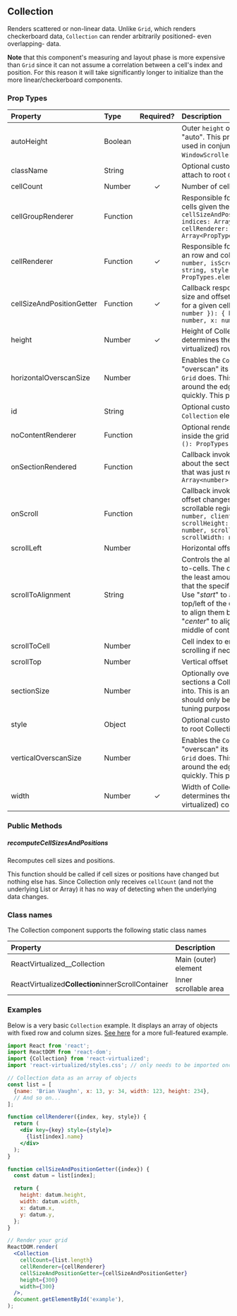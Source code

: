 ## Collection

Renders scattered or non-linear data.
Unlike `Grid`, which renders checkerboard data, `Collection` can render arbitrarily positioned- even overlapping- data.

**Note** that this component's measuring and layout phase is more expensive than `Grid` since it can not assume a correlation between a cell's index and position. For this reason it will take significantly longer to initialize than the more linear/checkerboard components.

### Prop Types

| Property                  | Type     | Required? | Description                                                                                                                                                                                                                                                                                                                                  |
| :------------------------ | :------- | :-------: | :------------------------------------------------------------------------------------------------------------------------------------------------------------------------------------------------------------------------------------------------------------------------------------------------------------------------------------------- |
| autoHeight                | Boolean  |           | Outer `height` of `Collection` is set to "auto". This property should only be used in conjunction with the `WindowScroller` HOC.                                                                                                                                                                                                             |
| className                 | String   |           | Optional custom CSS class name to attach to root `Collection` element.                                                                                                                                                                                                                                                                       |
| cellCount                 | Number   |     ✓     | Number of cells in collection.                                                                                                                                                                                                                                                                                                               |
| cellGroupRenderer         | Function |           | Responsible for rendering a group of cells given their indices.: `({ cellSizeAndPositionGetter:Function, indices: Array<number>, cellRenderer: Function }): Array<PropTypes.node>`                                                                                                                                                           |
| cellRenderer              | Function |     ✓     | Responsible for rendering a cell given an row and column index: `({ index: number, isScrolling: boolean, key: string, style: object }): PropTypes.element`                                                                                                                                                                                   |
| cellSizeAndPositionGetter | Function |     ✓     | Callback responsible for returning size and offset/position information for a given cell (index): `({ index: number }): { height: number, width: number, x: number, y: number }`                                                                                                                                                             |
| height                    | Number   |     ✓     | Height of Collection; this property determines the number of visible (vs virtualized) rows.                                                                                                                                                                                                                                                  |
| horizontalOverscanSize    | Number   |           | Enables the `Collection` to horizontally "overscan" its content similar to how `Grid` does. This can reduce flicker around the edges when a user scrolls quickly. This property defaults to `0`;                                                                                                                                             |
| id                        | String   |           | Optional custom id to attach to root `Collection` element.                                                                                                                                                                                                                                                                                   |
| noContentRenderer         | Function |           | Optional renderer to be rendered inside the grid when `cellCount` is 0: `(): PropTypes.node`                                                                                                                                                                                                                                                 |
| onSectionRendered         | Function |           | Callback invoked with information about the section of the Collection that was just rendered: `({ indices: Array<number> }): void`                                                                                                                                                                                                           |
| onScroll                  | Function |           | Callback invoked whenever the scroll offset changes within the inner scrollable region: `({ clientHeight: number, clientWidth: number, scrollHeight: number, scrollLeft: number, scrollTop: number, scrollWidth: number }): void`                                                                                                            |
| scrollLeft                | Number   |           | Horizontal offset                                                                                                                                                                                                                                                                                                                            |
| scrollToAlignment         | String   |           | Controls the alignment of scrolled-to-cells. The default ("_auto_") scrolls the least amount possible to ensure that the specified cell is fully visible. Use "_start_" to always align cells to the top/left of the `Collection` and "_end_" to align them bottom/right. Use "_center_" to align specified cell in the middle of container. |
| scrollToCell              | Number   |           | Cell index to ensure visible (by scrolling if necessary)                                                                                                                                                                                                                                                                                     |
| scrollTop                 | Number   |           | Vertical offset                                                                                                                                                                                                                                                                                                                              |
| sectionSize               | Number   |           | Optionally override the size of the sections a Collection's cells are split into. This is an advanced option and should only be used for performance tuning purposes.                                                                                                                                                                        |
| style                     | Object   |           | Optional custom inline style to attach to root Collection element.                                                                                                                                                                                                                                                                           |
| verticalOverscanSize      | Number   |           | Enables the `Collection` to vertically "overscan" its content similar to how `Grid` does. This can reduce flicker around the edges when a user scrolls quickly. This property defaults to `0`;                                                                                                                                               |
| width                     | Number   |     ✓     | Width of Collection; this property determines the number of visible (vs virtualized) columns.                                                                                                                                                                                                                                                |

### Public Methods

##### recomputeCellSizesAndPositions

Recomputes cell sizes and positions.

This function should be called if cell sizes or positions have changed but nothing else has.
Since Collection only receives `cellCount` (and not the underlying List or Array) it has no way of detecting when the underlying data changes.

### Class names

The Collection component supports the following static class names

| Property                                           | Description           |
| :------------------------------------------------- | :-------------------- |
| ReactVirtualized\_\_Collection                     | Main (outer) element  |
| ReactVirtualized**Collection**innerScrollContainer | Inner scrollable area |

### Examples

Below is a very basic `Collection` example. It displays an array of objects with fixed row and column sizes.
[See here](../source/Collection/Collection.example.js) for a more full-featured example.

```jsx
import React from 'react';
import ReactDOM from 'react-dom';
import {Collection} from 'react-virtualized';
import 'react-virtualized/styles.css'; // only needs to be imported once

// Collection data as an array of objects
const list = [
  {name: 'Brian Vaughn', x: 13, y: 34, width: 123, height: 234},
  // And so on...
];

function cellRenderer({index, key, style}) {
  return (
    <div key={key} style={style}>
      {list[index].name}
    </div>
  );
}

function cellSizeAndPositionGetter({index}) {
  const datum = list[index];

  return {
    height: datum.height,
    width: datum.width,
    x: datum.x,
    y: datum.y,
  };
}

// Render your grid
ReactDOM.render(
  <Collection
    cellCount={list.length}
    cellRenderer={cellRenderer}
    cellSizeAndPositionGetter={cellSizeAndPositionGetter}
    height={300}
    width={300}
  />,
  document.getElementById('example'),
);
```
